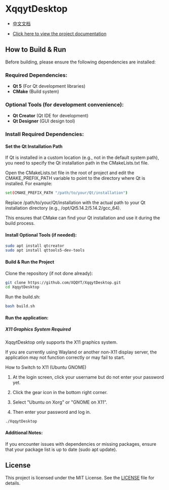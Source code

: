 # XqqytDesktop

- [中文文档](./README_zh.md)

- [Click here to view the project documentation](https://deepwiki.com/XQQYT/XqqytDesktop)

## How to Build & Run

Before building, please ensure the following dependencies are installed:

### Required Dependencies:
- **Qt 5** (For Qt development libraries)
- **CMake** (Build system)

### Optional Tools (for development convenience):
- **Qt Creator** (Qt IDE for development)
- **Qt Designer** (GUI design tool)

### Install Required Dependencies:
#### Set the Qt Installation Path

If Qt is installed in a custom location (e.g., not in the default system path), you need to specify the Qt installation path in the CMakeLists.txt file.

Open the CMakeLists.txt file in the root of project and edit the CMAKE_PREFIX_PATH variable to point to the directory where Qt is installed. For example:

```bash
set(CMAKE_PREFIX_PATH "/path/to/your/Qt/installation")
```
Replace /path/to/your/Qt/installation with the actual path to your Qt installation directory (e.g., /opt/Qt5.14.2/5.14.2/gcc_64).

This ensures that CMake can find your Qt installation and use it during the build process.

#### Install Optional Tools (if needed):

```bash
sudo apt install qtcreator
sudo apt install qttools5-dev-tools
```
#### Build & Run the Project
Clone the repository (if not done already):

```bash
git clone https://github.com/XQQYT/XqqytDesktop.git
cd XqqytDesktop
```
Run the build.sh:

```bash
bash build.sh
```

#### Run the application:
##### X11 Graphics System Required
XqqytDesktop only supports the X11 graphics system.

If you are currently using Wayland or another non-X11 display server, the application may not function correctly or may fail to start.

How to Switch to X11 (Ubuntu GNOME)
1. At the login screen, click your username but do not enter your password yet.

2. Click the gear icon in the bottom right corner.

3. Select "Ubuntu on Xorg" or "GNOME on X11".

4. Then enter your password and log in.

```bash
./XqqytDesktop
```
#### Additional Notes:
If you encounter issues with dependencies or missing packages, ensure that your package list is up to date (sudo apt update).

## License

This project is licensed under the MIT License. See the [LICENSE](LICENSE) file for details.
